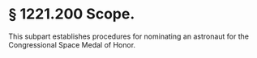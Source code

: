 # § 1221.200   Scope.

This subpart establishes procedures for nominating an astronaut for the Congressional Space Medal of Honor.




